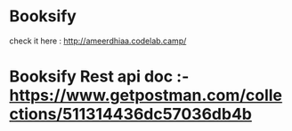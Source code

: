 # Booksify
check it here : http://ameerdhiaa.codelab.camp/
 # Booksify Rest api doc :- https://www.getpostman.com/collections/511314436dc57036db4b
